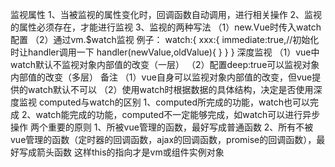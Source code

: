 监视属性
    1、当被监视的属性变化时，回调函数自动调用，进行相关操作
    2、监视的属性必须存在，才能进行监视
    3、监视的两种写法
        （1）new.Vue时传入watch配置
        （2）通过vm.$watch监视
    例子：
        watch:{
            xxx:{
                immediate:true,//初始化时让handler调用一下
                handler(newValue,oldValue){
                }
            }
        }
    深度监视
        （1）vue中watch默认不监视对象内部值的改变（一层）
        （2）配置deep:true可以监视对象内部值的改变（多层）
    备注
        （1）vue自身可以监视对象内部值的改变，但vue提供的watch默认不可以
        （2）使用watch时根据数据的具体结构，决定是否使用深度监视
computed与watch的区别
    1、computed所完成的功能，watch也可以完成
    2、watch能完成的功能，computed不一定能够完成，如watch可以进行异步操作
两个重要的原则
    1、所被vue管理的函数，最好写成普通函数
    2、所有不被vue管理的函数（定时器的回调函数，ajax的回调函数，promise的回调函数），最好写成箭头函数
        这样this的指向才是vm或组件实例对象
    
